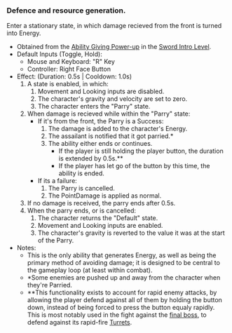 ### Defence and resource generation.

Enter a stationary state, in which damage recieved from the front is turned into Energy.

- Obtained from the [Ability Giving Power-up](../../../Enviroment/Enviromental%20Features/Helpful/Power-ups/Ability%20Giving.md) in the [Sword Intro Level](../../../Enviroment/Levels/Sword%20Intro.md).
- Default Inputs (Toggle, Hold):
    - Mouse and Keyboard: "R" Key
    - Controller: Right Face Button
- Effect: (Duration: 0.5s | Cooldown: 1.0s)
    1.  A state is enabled, in which:
        1.  Movement and Looking inputs are disabled.
        2.  The character's gravity and velocity are set to zero.
        3.  The character enters the "Parry" state.
    2.  When damage is recieved while within the "Parry" state:
        - If it's from the front, the Parry is a Success:
            1.  The damage is added to the character's Energy.
            2.  The assailant is notified that it got parried.\*
            3.  The ability either ends or continues.
                - If the player is still holding the player button, the duration is extended by 0.5s.\**
                - If the player has let go of the button by this time, the ability is ended.
        - If its a failure:
            1.  The Parry is cancelled.
            2.  The PointDamage is applied as normal.
    3.  If no damage is received, the parry ends after 0.5s.
    4.  When the parry ends, or is cancelled:
        1.  The character returns the "Default" state.
        2.  Movement and Looking inputs are enabled.
        3.  The character's gravity is reverted to the value it was at the start of the Parry.
- Notes:
    - This is the only ability that generates Energy, as well as being the primary method of avoiding damage; it is designed to be central to the gameplay loop (at least within combat).
    - \*Some enemies are pushed up and away from the character when they're Parried.
    - \**This functionality exists to account for rapid enemy attacks, by allowing the player defend against all of them by holding the button down, instead of being forced to press the button equaly rapidly. This is most notably used in the fight against the [final boss](../../../Enviroment/Enviromental%20Features/Harmful/Enemies/Growth.md), to defend against its rapid-fire [Turrets](../../../Enviroment/Enviromental%20Features/Harmful/Enemies/Turret.md).
